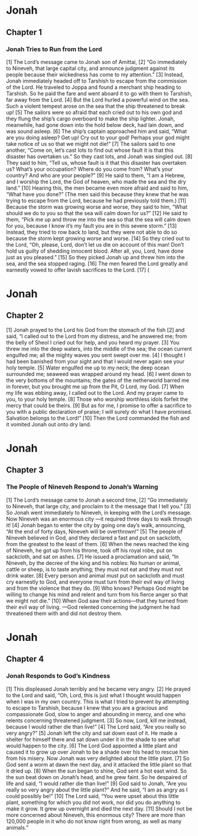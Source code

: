 # Jonah

## Chapter 1 <!-- scripture:1 -->

### Jonah Tries to Run from the Lord

[1] The Lord’s message came to Jonah son of Amittai,
[2] “Go immediately to Nineveh, that large capital city, and announce judgment against its people because their wickedness has come to my attention.”
[3] Instead, Jonah immediately headed off to Tarshish to escape from the commission of the Lord. He traveled to Joppa and found a merchant ship heading to Tarshish. So he paid the fare and went aboard it to go with them to Tarshish, far away from the Lord.
[4] But the Lord hurled a powerful wind on the sea. Such a violent tempest arose on the sea that the ship threatened to break up!
[5] The sailors were so afraid that each cried out to his own god and they flung the ship’s cargo overboard to make the ship lighter. Jonah, meanwhile, had gone down into the hold below deck, had lain down, and was sound asleep.
[6] The ship’s captain approached him and said, “What are you doing asleep? Get up! Cry out to your god! Perhaps your god might take notice of us so that we might not die!”
[7] The sailors said to one another, “Come on, let’s cast lots to find out whose fault it is that this disaster has overtaken us.” So they cast lots, and Jonah was singled out.
[8] They said to him, “Tell us, whose fault is it that this disaster has overtaken us? What’s your occupation? Where do you come from? What’s your country? And who are your people?”
[9] He said to them, “I am a Hebrew, and I worship the Lord, the God of heaven, who made the sea and the dry land.”
[10] Hearing this, the men became even more afraid and said to him, “What have you done?” (The men said this because they knew that he was trying to escape from the Lord, because he had previously told them.)
[11] Because the storm was growing worse and worse, they said to him, “What should we do to you so that the sea will calm down for us?”
[12] He said to them, “Pick me up and throw me into the sea so that the sea will calm down for you, because I know it’s my fault you are in this severe storm.”
[13] Instead, they tried to row back to land, but they were not able to do so because the storm kept growing worse and worse.
[14] So they cried out to the Lord, “Oh, please, Lord, don’t let us die on account of this man! Don’t hold us guilty of shedding innocent blood. After all, you, Lord, have done just as you pleased.”
[15] So they picked Jonah up and threw him into the sea, and the sea stopped raging.
[16] The men feared the Lord greatly and earnestly vowed to offer lavish sacrifices to the Lord.
[17] (
# Jonah

## Chapter 2 <!-- scripture:2 -->

[1] Jonah prayed to the Lord his God from the stomach of the fish
[2] and said,
“I called out to the Lord from my distress,
and he answered me;
from the belly of Sheol I cried out for help,
and you heard my prayer.
[3] You threw me into the deep waters,
into the middle of the sea;
the ocean current engulfed me;
all the mighty waves you sent swept over me.
[4] I thought I had been banished from your sight
and that I would never again see your holy temple.
[5] Water engulfed me up to my neck;
the deep ocean surrounded me;
seaweed was wrapped around my head.
[6] I went down to the very bottoms of the mountains;
the gates of the netherworld barred me in forever,
but you brought me up from the Pit, O Lord, my God.
[7] When my life was ebbing away, I called out to the Lord.
And my prayer came to you, to your holy temple.
[8] Those who worship worthless idols forfeit the mercy that could be theirs.
[9] But as for me, I promise to offer a sacrifice to you with a public declaration of praise;
I will surely do what I have promised.
Salvation belongs to the Lord!”
[10] Then the Lord commanded the fish and it vomited Jonah out onto dry land.
# Jonah

## Chapter 3 <!-- scripture:3 -->

### The People of Nineveh Respond to Jonah’s Warning

[1] The Lord’s message came to Jonah a second time,
[2] “Go immediately to Nineveh, that large city, and proclaim to it the message that I tell you.”
[3] So Jonah went immediately to Nineveh, in keeping with the Lord’s message. Now Nineveh was an enormous city —it required three days to walk through it!
[4] Jonah began to enter the city by going one day’s walk, announcing, “At the end of forty days, Nineveh will be overthrown!”
[5] The people of Nineveh believed in God, and they declared a fast and put on sackcloth, from the greatest to the least of them.
[6] When the news reached the king of Nineveh, he got up from his throne, took off his royal robe, put on sackcloth, and sat on ashes.
[7] He issued a proclamation and said, “In Nineveh, by the decree of the king and his nobles: No human or animal, cattle or sheep, is to taste anything; they must not eat and they must not drink water.
[8] Every person and animal must put on sackcloth and must cry earnestly to God, and everyone must turn from their evil way of living and from the violence that they do.
[9] Who knows? Perhaps God might be willing to change his mind and relent and turn from his fierce anger so that we might not die.”
[10] When God saw their actions—that they turned from their evil way of living. —God relented concerning the judgment he had threatened them with and did not destroy them.
# Jonah

## Chapter 4 <!-- scripture:4 -->

### Jonah Responds to God’s Kindness

[1] This displeased Jonah terribly and he became very angry.
[2] He prayed to the Lord and said, “Oh, Lord, this is just what I thought would happen when I was in my own country. This is what I tried to prevent by attempting to escape to Tarshish, because I knew that you are a gracious and compassionate God, slow to anger and abounding in mercy, and one who relents concerning threatened judgment.
[3] So now, Lord, kill me instead, because I would rather die than live!”
[4] The Lord said, “Are you really so very angry?”
[5] Jonah left the city and sat down east of it. He made a shelter for himself there and sat down under it in the shade to see what would happen to the city.
[6] The Lord God appointed a little plant and caused it to grow up over Jonah to be a shade over his head to rescue him from his misery. Now Jonah was very delighted about the little plant.
[7] So God sent a worm at dawn the next day, and it attacked the little plant so that it dried up.
[8] When the sun began to shine, God sent a hot east wind. So the sun beat down on Jonah’s head, and he grew faint. So he despaired of life and said, “I would rather die than live!”
[9] God said to Jonah, “Are you really so very angry about the little plant?” And he said, “I am as angry as I could possibly be!”
[10] The Lord said, “You were upset about this little plant, something for which you did not work, nor did you do anything to make it grow. It grew up overnight and died the next day.
[11] Should I not be more concerned about Nineveh, this enormous city? There are more than 120,000 people in it who do not know right from wrong, as well as many animals.”
